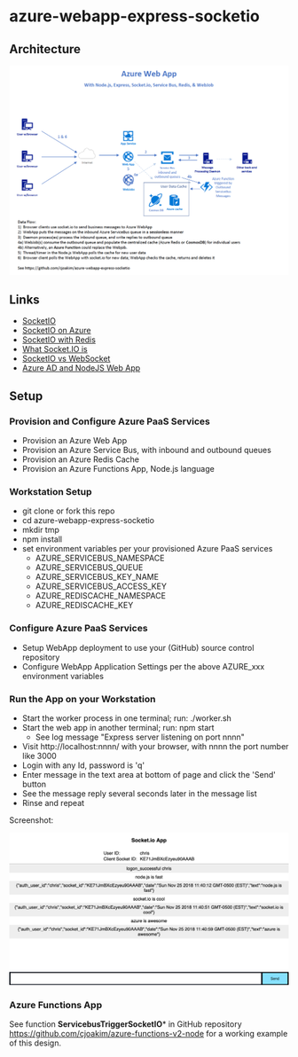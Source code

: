 # azure-webapp-express-socketio

## Architecture

![cosmosdb](img/azure-webapp-express-socketio.png)

## Links

- [SocketIO](https://socket.io)
- [SocketIO on Azure](https://docs.microsoft.com/en-us/azure/cloud-services/cloud-services-nodejs-chat-app-socketio)
- [SocketIO with Redis](https://mono.software/2014/08/25/Sharing-sessions-between-SocketIO-and-Express-using-Redis/)
- [What Socket.IO is](https://socket.io/docs/)
- [SocketIO vs WebSocket](https://davidwalsh.name/websocket)
- [Azure AD and NodeJS Web App](https://azure.microsoft.com/en-us/resources/samples/active-directory-node-webapp-openidconnect/)

## Setup

### Provision and Configure Azure PaaS Services

- Provision an Azure Web App
- Provision an Azure Service Bus, with inbound and outbound queues
- Provision an Azure Redis Cache
- Provision an Azure Functions App, Node.js language

### Workstation Setup

- git clone or fork this repo
- cd azure-webapp-express-socketio
- mkdir tmp
- npm install
- set environment variables per your provisioned Azure PaaS services
  - AZURE_SERVICEBUS_NAMESPACE
  - AZURE_SERVICEBUS_QUEUE
  - AZURE_SERVICEBUS_KEY_NAME
  - AZURE_SERVICEBUS_ACCESS_KEY
  - AZURE_REDISCACHE_NAMESPACE
  - AZURE_REDISCACHE_KEY

### Configure Azure PaaS Services

- Setup WebApp deployment to use your (GitHub) source control repository
- Configure WebApp Application Settings per the above AZURE_xxx environment variables

### Run the App on your Workstation

- Start the worker process in one terminal; run: ./worker.sh
- Start the web app in another terminal; run: npm start
  - See log message "Express server listening on port nnnn"
- Visit http://localhost:nnnn/ with your browser, with nnnn the port number like 3000
- Login with any Id, password is 'q'
- Enter message in the text area at bottom of page and click the 'Send' button
- See the message reply several seconds later in the message list
- Rinse and repeat

Screenshot:

![cosmosdb](img/SocketIO-App-Screenshot.png)

### Azure Functions App

See function **ServicebusTriggerSocketIO*** in GitHub repository
https://github.com/cjoakim/azure-functions-v2-node for a working example of this design.
